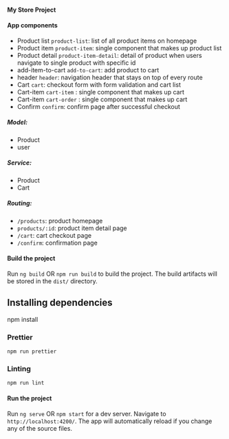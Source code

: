 #### My Store Project
#### App components
+ Product list `product-list`: list of all product items on homepage
+ Product item `product-item`: single component that makes up product list
+ Product detail `product-item-detail`: detail of product when users navigate to single product with specific id
+ add-item-to-cart `add-to-cart`: add product to cart
+ header `header`: navigation header that stays on top of every route
+ Cart `cart`: checkout form with form validation and cart list
+ Cart-item `cart-item` : single component that makes up cart
+ Cart-item `cart-order` : single component that makes up cart
+ Confirm `confirm`: confirm page after successful checkout
##### Model:
+ Product
+ user

##### Service:
+ Product
+ Cart

##### Routing:
+ `/products`: product homepage 
+ `products/:id`: product item detail page 
+ `/cart`: cart checkout page 
+ `/confirm`: confirmation page
#### Build the project

Run `ng build` OR `npm run build` to build the project. The build artifacts will be stored in the `dist/` directory.

## Installing dependencies

npm install

### Prettier ###

```
npm run prettier
```

### Linting ###

```
npm run lint
```
#### Run the project

Run `ng serve` OR `npm start` for a dev server. Navigate to `http://localhost:4200/`. The app will automatically reload if you change any of the source files.